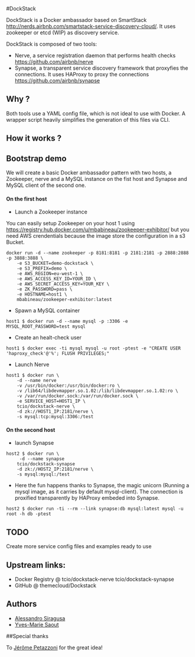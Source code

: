 #DockStack

DockStack is a Docker ambassador based on SmartStack http://nerds.airbnb.com/smartstack-service-discovery-cloud/. It uses zookeeper or etcd (WIP) as discovery service.

DockStack is composed of two tools:
- Nerve, a service registration daemon that performs health checks https://github.com/airbnb/nerve
- Synapse, a transparent service discovery framework that proxyfies the connections. It uses HAProxy to proxy the connections https://github.com/airbnb/synapse

## Why ?

Both tools use a YAML config file, which is not ideal to use with Docker. A wrapper script heavily simplifies the generation of this files via CLI.

## How it works ?

## Bootstrap demo

We will create a basic Docker ambassador pattern with two hosts, a Zookeeper, nerve and a MySQL instance on the fist host and Synapse and MySQL client of the second one.

#### On the first host

* Launch a Zookeeper instance

You can easily setup Zookeeper on your host 1 using https://registry.hub.docker.com/u/mbabineau/zookeeper-exhibitor/ but you need AWS crendentials because the image store the configuration in a s3 Bucket.

```
docker run -d --name zookeeper -p 8181:8181 -p 2181:2181 -p 2888:2888 -p 3888:3888 \
    -e S3_BUCKET=demo-dockstack \
    -e S3_PREFIX=demo \
    -e AWS_REGION=eu-west-1 \
    -e AWS_ACCESS_KEY_ID=YOUR_ID \
    -e AWS_SECRET_ACCESS_KEY=YOUR_KEY \
    -e ZK_PASSWORD=pass \
    -e HOSTNAME=host1 \
    mbabineau/zookeeper-exhibitor:latest
```

* Spawn a MySQL container

```
host1 $ docker run -d --name mysql -p :3306 -e MYSQL_ROOT_PASSWORD=test mysql
```

* Create an healt-check user

```
host1 $ docker exec -ti mysql mysql -u root -ptest -e "CREATE USER 'haproxy_check'@'%'; FLUSH PRIVILEGES;"
```

* Launch Nerve

```
host1 $ docker run \
	-d --name nerve
	-v /usr/bin/docker:/usr/bin/docker:ro \
	-v /lib64/libdevmapper.so.1.02:/lib/libdevmapper.so.1.02:ro \
	-v /var/run/docker.sock:/var/run/docker.sock \
	-e SERVICE_HOST=HOST1_IP \
	tcio/dockstack-nerve \
	-d zk://HOST1_IP:2181/nerve \
	-s mysql:tcp:mysql:3306:/test
```

#### On the second host

* launch Synapse

```
host2 $ docker run \
	 -d --name synapse
	tcio/dockstack-synapse
	-d zk://HOST2_IP:2181/nerve \
	-s mysql:mysql:/test
```

* Here the fun happens thanks to Synapse, the magic unicorn (Running a mysql image, as it carries by default mysql-client). The connection is proxified transparently by HAProxy embeded into Synapse.

```
host2 $ docker run -ti --rm --link synapse:db mysql:latest mysql -u root -h db -ptest
```

## TODO

Create more service config files and examples ready to use

## Upstream links:

* Docker Registry @ tcio/dockstack-nerve tcio/dockstack-synapse 
* GitHub @ themecloud/Dockstack

## Authors

- [Alessandro Siragusa](https://github.com/asiragusa)
- [Yves-Marie Saout](https://github.com/dw33z1lP)

##Special thanks

To [Jérôme Petazzoni](https://github.com/jpetazzo) for the great idea!
